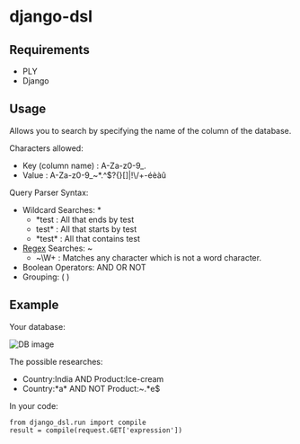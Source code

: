 # django-dsl

## Requirements
- PLY
- Django

## Usage

Allows you to search by specifying the name of the column of the database.

Characters allowed:
- Key (column name) : A-Za-z0-9\_\.
- Value : A-Za-z0-9\_\~\*\.\^\$\?\{\}\[\]\|\!\\\/\+\-éèàû

Query Parser Syntax:
- Wildcard Searches: *
  - *test : All that ends by test
  - test* : All that starts by test
  - *test\* : All that contains test
- [Regex](https://docs.python.org/3/library/re.html) Searches: ~ 
  - ~\W+ : Matches any character which is not a word character.
- Boolean Operators: AND OR NOT
- Grouping: ( )

## Example

Your database:

![DB image](https://raw.githubusercontent.com/treussart/django-dsl/master/example-db.png)

The possible researches:
- Country:India AND Product:Ice-cream
- Country:\*a* AND NOT Product:~.*e$


In your code:
```
from django_dsl.run import compile
result = compile(request.GET['expression'])
```
